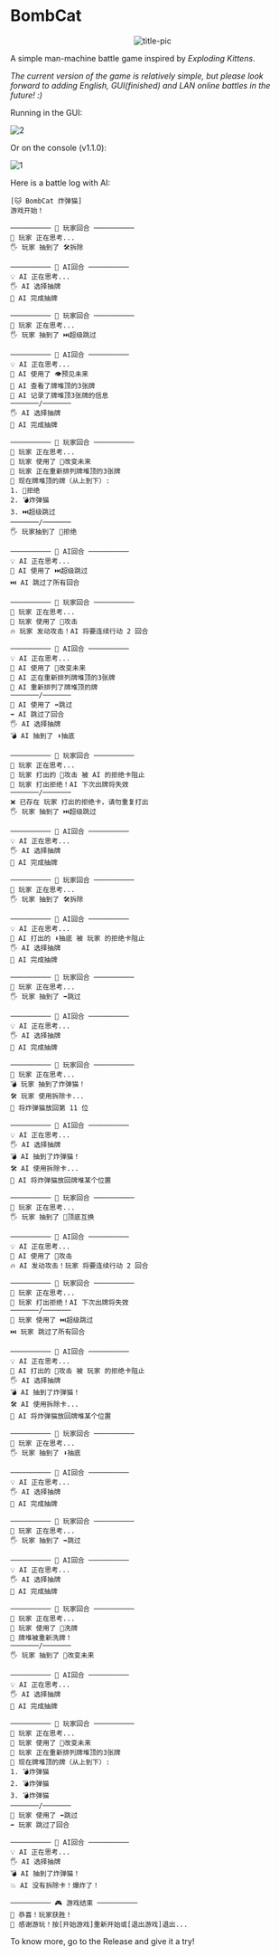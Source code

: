 # BombCat

<p align="center">
  <img src="https://github.com/Infinovast/BombCat/blob/main/Pic/Header.png" alt="title-pic">
</p>

A simple man-machine battle game inspired by _Exploding Kittens_.

_The current version of the game is relatively simple, but please look forward to adding English, GUI(finished) and LAN online battles in the future! :)_

Running in the GUI:

![2](https://github.com/Infinovast/BombCat/blob/main/Pic/0510.png)

Or on the console (v1.1.0): 

![1](https://github.com/Infinovast/BombCat/blob/main/Pic/0.png)

Here is a battle log with AI:

```plain
[🐱 BombCat 炸弹猫]
游戏开始！

────────── 👤 玩家回合 ──────────
🧠 玩家 正在思考...
🖐 玩家 抽到了 🛠拆除

────────── 🤖 AI回合 ──────────
💡 AI 正在思考...
🖐 AI 选择抽牌
🤖 AI 完成抽牌

────────── 👤 玩家回合 ──────────
🧠 玩家 正在思考...
🖐 玩家 抽到了 ⏭️超级跳过

────────── 🤖 AI回合 ──────────
💡 AI 正在思考...
🎴 AI 使用了 👁预见未来
🔮 AI 查看了牌堆顶的3张牌
🤖 AI 记录了牌堆顶3张牌的信息
───────/───────
🖐 AI 选择抽牌
🤖 AI 完成抽牌

────────── 👤 玩家回合 ──────────
🧠 玩家 正在思考...
🎴 玩家 使用了 🔄改变未来
🔄 玩家 正在重新排列牌堆顶的3张牌
🔽 现在牌堆顶的牌（从上到下）:
1. 🚫拒绝
2. 💣炸弹猫
3. ⏭️超级跳过
───────/───────
🖐 玩家抽到了 🚫拒绝

────────── 🤖 AI回合 ──────────
💡 AI 正在思考...
🎴 AI 使用了 ⏭️超级跳过
⏭️ AI 跳过了所有回合

────────── 👤 玩家回合 ──────────
🧠 玩家 正在思考...
🎴 玩家 使用了 👊攻击
🔥 玩家 发动攻击！AI 将要连续行动 2 回合

────────── 🤖 AI回合 ──────────
💡 AI 正在思考...
🎴 AI 使用了 🔄改变未来
🔄 AI 正在重新排列牌堆顶的3张牌
🤖 AI 重新排列了牌堆顶的牌
───────/───────
🎴 AI 使用了 ➡跳过
➡ AI 跳过了回合
🖐 AI 选择抽牌
💣 AI 抽到了 ⬇抽底

────────── 👤 玩家回合 ──────────
🧠 玩家 正在思考...
🚫 玩家 打出的 👊攻击 被 AI 的拒绝卡阻止
🚫 玩家 打出拒绝！AI 下次出牌将失效
───────/───────
❌ 已存在 玩家 打出的拒绝卡，请勿重复打出
🖐 玩家 抽到了 ⏭️超级跳过

────────── 🤖 AI回合 ──────────
💡 AI 正在思考...
🖐 AI 选择抽牌
🤖 AI 完成抽牌

────────── 👤 玩家回合 ──────────
🧠 玩家 正在思考...
🖐 玩家 抽到了 🛠拆除

────────── 🤖 AI回合 ──────────
💡 AI 正在思考...
🚫 AI 打出的 ⬇抽底 被 玩家 的拒绝卡阻止
🖐 AI 选择抽牌
🤖 AI 完成抽牌

────────── 👤 玩家回合 ──────────
🧠 玩家 正在思考...
🖐 玩家 抽到了 ➡跳过

────────── 🤖 AI回合 ──────────
💡 AI 正在思考...
🖐 AI 选择抽牌
🤖 AI 完成抽牌

────────── 👤 玩家回合 ──────────
🧠 玩家 正在思考...
💣 玩家 抽到了炸弹猫！
🛠 玩家 使用拆除卡...
📍 将炸弹猫放回第 11 位

────────── 🤖 AI回合 ──────────
💡 AI 正在思考...
🖐 AI 选择抽牌
💣 AI 抽到了炸弹猫！
🛠 AI 使用拆除卡...
🤖 AI 将炸弹猫放回牌堆某个位置

────────── 👤 玩家回合 ──────────
🧠 玩家 正在思考...
🖐 玩家 抽到了 🔄顶底互换

────────── 🤖 AI回合 ──────────
💡 AI 正在思考...
🎴 AI 使用了 👊攻击
🔥 AI 发动攻击！玩家 将要连续行动 2 回合

────────── 👤 玩家回合 ──────────
🧠 玩家 正在思考...
🚫 玩家 打出拒绝！AI 下次出牌将失效
───────/───────
🎴 玩家 使用了 ⏭️超级跳过
⏭️ 玩家 跳过了所有回合

────────── 🤖 AI回合 ──────────
💡 AI 正在思考...
🚫 AI 打出的 👊攻击 被 玩家 的拒绝卡阻止
🖐 AI 选择抽牌
💣 AI 抽到了炸弹猫！
🛠 AI 使用拆除卡...
🤖 AI 将炸弹猫放回牌堆某个位置

────────── 👤 玩家回合 ──────────
🧠 玩家 正在思考...
🖐 玩家 抽到了 ⬇抽底

────────── 🤖 AI回合 ──────────
💡 AI 正在思考...
🖐 AI 选择抽牌
🤖 AI 完成抽牌

────────── 👤 玩家回合 ──────────
🧠 玩家 正在思考...
🖐 玩家 抽到了 ➡跳过

────────── 🤖 AI回合 ──────────
💡 AI 正在思考...
🖐 AI 选择抽牌
🤖 AI 完成抽牌

────────── 👤 玩家回合 ──────────
🧠 玩家 正在思考...
🎴 玩家 使用了 🔀洗牌
🔀 牌堆被重新洗牌！
───────/───────
🖐 玩家 抽到了 🔄改变未来

────────── 🤖 AI回合 ──────────
💡 AI 正在思考...
🖐 AI 选择抽牌
🤖 AI 完成抽牌

────────── 👤 玩家回合 ──────────
🧠 玩家 正在思考...
🎴 玩家 使用了 🔄改变未来
🔄 玩家 正在重新排列牌堆顶的3张牌
🔽 现在牌堆顶的牌（从上到下）:
1. 💣炸弹猫
2. 💣炸弹猫
3. 💣炸弹猫
───────/───────
🎴 玩家 使用了 ➡跳过
➡ 玩家 跳过了回合

────────── 🤖 AI回合 ──────────
💡 AI 正在思考...
🖐 AI 选择抽牌
💣 AI 抽到了炸弹猫！
💥 AI 没有拆除卡！爆炸了！

────────── 🎮 游戏结束 ──────────
🎉 恭喜！玩家获胜！
🎉 感谢游玩！按[开始游戏]重新开始或[退出游戏]退出...
```

To know more, go to the Release and give it a try!
